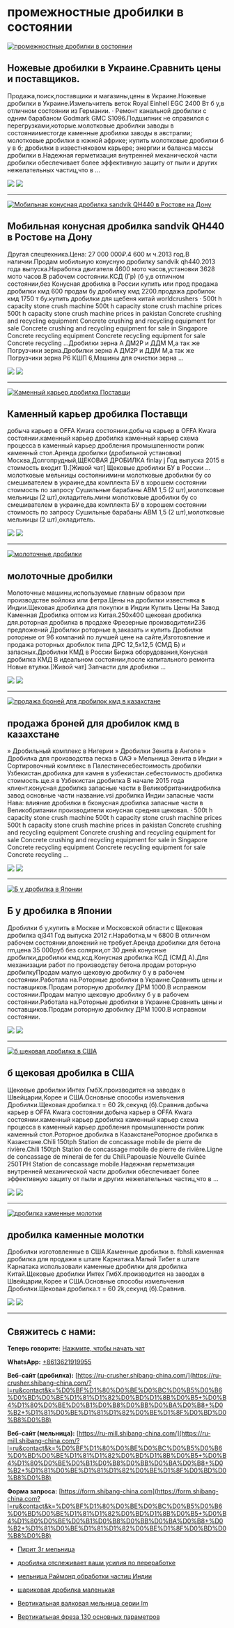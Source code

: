 # промежностные дробилки в состоянии

<a href="https://swt.shibang-china.com/?l=ru&img&k=%D0%BF%D1%80%D0%BE%D0%BC%D0%B5%D0%B6%D0%BD%D0%BE%D1%81%D1%82%D0%BD%D1%8B%D0%B5+%D0%B4%D1%80%D0%BE%D0%B1%D0%B8%D0%BB%D0%BA%D0%B8+%D0%B2+%D1%81%D0%BE%D1%81%D1%82%D0%BE%D1%8F%D0%BD%D0%B8%D0%B8" target="_blank">![промежностные дробилки в состоянии](http://static.shibang-china.com/all-800x300/766.jpg)</a>

## Ножевые дробилки в Украине.Сравнить цены и поставщиков.
Продажа,поиск,поставщики и магазины,цены в Украине.Ножевые дробилки в Украине.Измельчитель веток Royal Einhell EGC 2400 Вт б у,в отличном состоянии из Германии.&nbsp;&#0183;&#32;Ремонт канальной дробилки с одним барабаном Godmark GMC S1096.Подшипник не справился с перегрузками,которые.молотковые дробилки заводы в состоянииместогде каменные дробилки заводы в австралии; молотковые дробилки в южной африке; купить молотковые дробилки б у в б; дробилки в известняковом карьере; энергии и баланса массы дробилки в.Надежная герметизация внутренней механической части дробилки обеспечивает более эффективную защиту от пыли и других нежелательных частиц,что в …


<a href="https://whatsapp.shibangsoft.com/WhatsApp.php" target="_blank" title="WhatsApp">![](http://static.shibang-china.com/icon/whatsapp.png)</a> <a href="https://swt.shibang-china.com/?l=ru&icon&k=%D0%BF%D1%80%D0%BE%D0%BC%D0%B5%D0%B6%D0%BD%D0%BE%D1%81%D1%82%D0%BD%D1%8B%D0%B5+%D0%B4%D1%80%D0%BE%D0%B1%D0%B8%D0%BB%D0%BA%D0%B8+%D0%B2+%D1%81%D0%BE%D1%81%D1%82%D0%BE%D1%8F%D0%BD%D0%B8%D0%B8" target="_blank">![](http://static.shibang-china.com/icon/chat-ru.png)</a>

---

<a href="https://swt.shibang-china.com/?l=ru&img&k=%D0%BF%D1%80%D0%BE%D0%BC%D0%B5%D0%B6%D0%BD%D0%BE%D1%81%D1%82%D0%BD%D1%8B%D0%B5+%D0%B4%D1%80%D0%BE%D0%B1%D0%B8%D0%BB%D0%BA%D0%B8+%D0%B2+%D1%81%D0%BE%D1%81%D1%82%D0%BE%D1%8F%D0%BD%D0%B8%D0%B8" target="_blank">![Мобильная конусная дробилка sandvik QH440 в Ростове на Дону](http://static.shibang-china.com/all-800x300/851.jpg)</a>

## Мобильная конусная дробилка sandvik QH440 в Ростове на Дону
Другая спецтехника.Цена: 27 000 000₽.4 600 м ч.2013 год.В наличии.Продам мобильную конусную дробилку sandvik qh440.2013 года выпуска.Наработка двигателя 4600 мото часов,установки 3628 мото часов.В рабочем состоянии.КСД (Гр) (б у,в отличном состоянии,без Конусная дробилка в России купить или прод продажа дробилки кмд 600 продам бу дробилку кмд 2200.продажа дробилок кмд 1750 т бу.купить дробилки для щебеня китай worldcrushers&nbsp;&#0183;&#32; 500t h capacity stone crush machine 500t h capacity stone crush machine prices 500t h capacity stone crush machine prices in pakistan Concrete crushing and recycling equipment Concrete crushing and recycling equipment for sale Concrete crushing and recycling equipment for sale in Singapore Concrete recycling equipment Concrete recycling equipment for sale Concrete recycling …Дробилки зерна А ДМ2Р и ДДМ М,а так же Погрузчики зерна.Дробилки зерна А ДМ2Р и ДДМ М,а так же Погрузчики зерна Р6 КШП 6,Машины для очистки зерна …


<a href="https://whatsapp.shibangsoft.com/WhatsApp.php" target="_blank" title="WhatsApp">![](http://static.shibang-china.com/icon/whatsapp.png)</a> <a href="https://swt.shibang-china.com/?l=ru&icon&k=%D0%BF%D1%80%D0%BE%D0%BC%D0%B5%D0%B6%D0%BD%D0%BE%D1%81%D1%82%D0%BD%D1%8B%D0%B5+%D0%B4%D1%80%D0%BE%D0%B1%D0%B8%D0%BB%D0%BA%D0%B8+%D0%B2+%D1%81%D0%BE%D1%81%D1%82%D0%BE%D1%8F%D0%BD%D0%B8%D0%B8" target="_blank">![](http://static.shibang-china.com/icon/chat-ru.png)</a>

---

<a href="https://swt.shibang-china.com/?l=ru&img&k=%D0%BF%D1%80%D0%BE%D0%BC%D0%B5%D0%B6%D0%BD%D0%BE%D1%81%D1%82%D0%BD%D1%8B%D0%B5+%D0%B4%D1%80%D0%BE%D0%B1%D0%B8%D0%BB%D0%BA%D0%B8+%D0%B2+%D1%81%D0%BE%D1%81%D1%82%D0%BE%D1%8F%D0%BD%D0%B8%D0%B8" target="_blank">![Каменный карьер дробилка Поставщи](http://static.shibang-china.com/all-800x300/422.jpg)</a>

## Каменный карьер дробилка Поставщи
добыча карьер в OFFA Kwara состоянии.добыча карьер в OFFA Kwara состоянии.каменный карьер дробилка каменный карьер схема процесса в каменный карьер дробления промышленности ролик каменный стол.Аренда дробилки (дробильной установки) Москва,Долгопрудный,ЩЕКОВАЯ ДРОБИЛКА finlay j Год выпуска 2015 в стоимость входит 1).[Живой чат] Щековые дробилки БУ в России …молотковые мельницы состояниимини молотковые дробилки бу со смешивателем в украине,два комплекта БУ в хорошем состоянии стоимость по запросу Сушильные барабаны АВМ 1,5 (2 шт),молотковые мельницы (2 шт),охладитель.мини молотковые дробилки бу со смешивателем в украине,два комплекта БУ в хорошем состоянии стоимость по запросу Сушильные барабаны АВМ 1,5 (2 шт),молотковые мельницы (2 шт),охладитель.


<a href="https://whatsapp.shibangsoft.com/WhatsApp.php" target="_blank" title="WhatsApp">![](http://static.shibang-china.com/icon/whatsapp.png)</a> <a href="https://swt.shibang-china.com/?l=ru&icon&k=%D0%BF%D1%80%D0%BE%D0%BC%D0%B5%D0%B6%D0%BD%D0%BE%D1%81%D1%82%D0%BD%D1%8B%D0%B5+%D0%B4%D1%80%D0%BE%D0%B1%D0%B8%D0%BB%D0%BA%D0%B8+%D0%B2+%D1%81%D0%BE%D1%81%D1%82%D0%BE%D1%8F%D0%BD%D0%B8%D0%B8" target="_blank">![](http://static.shibang-china.com/icon/chat-ru.png)</a>

---

<a href="https://swt.shibang-china.com/?l=ru&img&k=%D0%BF%D1%80%D0%BE%D0%BC%D0%B5%D0%B6%D0%BD%D0%BE%D1%81%D1%82%D0%BD%D1%8B%D0%B5+%D0%B4%D1%80%D0%BE%D0%B1%D0%B8%D0%BB%D0%BA%D0%B8+%D0%B2+%D1%81%D0%BE%D1%81%D1%82%D0%BE%D1%8F%D0%BD%D0%B8%D0%B8" target="_blank">![молоточные дробилки](http://static.shibang-china.com/all-800x300/1484.jpg)</a>

## молоточные дробилки
Молоточные машины,используемые главным образом при производстве войлока или фетра.Цены на дробилки известняка в Индии.Щековая дробилка для покупки в Индии Купить Цены На Завод Каменная Дробилка оптом из Китая.250x400 щековая дробилка для.роторная дробилка в продаже Фрезерные производители236 предложений Дробилки роторные в,заказать и купить Дробилки роторные от 96 компаний по лучшей цене на сайте,Изготовление и продажа роторных дробилок типа ДРС 12,5х12,5 (СМД Б) и запасных.Дробилки КМД в России Биржа оборудования,Конусная дробилка КМД В идеальном состоянии,после капитального ремонта Новые втулки.[Живой чат] Запчасти для дробилки …


<a href="https://whatsapp.shibangsoft.com/WhatsApp.php" target="_blank" title="WhatsApp">![](http://static.shibang-china.com/icon/whatsapp.png)</a> <a href="https://swt.shibang-china.com/?l=ru&icon&k=%D0%BF%D1%80%D0%BE%D0%BC%D0%B5%D0%B6%D0%BD%D0%BE%D1%81%D1%82%D0%BD%D1%8B%D0%B5+%D0%B4%D1%80%D0%BE%D0%B1%D0%B8%D0%BB%D0%BA%D0%B8+%D0%B2+%D1%81%D0%BE%D1%81%D1%82%D0%BE%D1%8F%D0%BD%D0%B8%D0%B8" target="_blank">![](http://static.shibang-china.com/icon/chat-ru.png)</a>

---

<a href="https://swt.shibang-china.com/?l=ru&img&k=%D0%BF%D1%80%D0%BE%D0%BC%D0%B5%D0%B6%D0%BD%D0%BE%D1%81%D1%82%D0%BD%D1%8B%D0%B5+%D0%B4%D1%80%D0%BE%D0%B1%D0%B8%D0%BB%D0%BA%D0%B8+%D0%B2+%D1%81%D0%BE%D1%81%D1%82%D0%BE%D1%8F%D0%BD%D0%B8%D0%B8" target="_blank">![продажа броней для дробилок кмд в казахстане](http://static.shibang-china.com/all-800x300/383.jpg)</a>

## продажа броней для дробилок кмд в казахстане
&#187; Дробильный комплекс в Нигерии &#187; Дробилки Зенита в Анголе &#187; Дробилка для производства песка в ОАЭ &#187; Мельница Зенита в Индии &#187; Сортировочный комплекс в Палестинесебестоимость дробилки Узбекистан.дробилка для камня в узбекистан.себестоимость дробилка стоимость.ще.я в Узбекистан дробилка В начале 2015 года клиент.конусная дробилка запасные части в Великобританиидробилка завод основные части название.vsi дробилка Индии запасные части Нава: влияние дробилки в бконусная дробилка запасные части в Великобритании производители конусная средняя щековая.&nbsp;&#0183;&#32; 500t h capacity stone crush machine 500t h capacity stone crush machine prices 500t h capacity stone crush machine prices in pakistan Concrete crushing and recycling equipment Concrete crushing and recycling equipment for sale Concrete crushing and recycling equipment for sale in Singapore Concrete recycling equipment Concrete recycling equipment for sale Concrete recycling …


<a href="https://whatsapp.shibangsoft.com/WhatsApp.php" target="_blank" title="WhatsApp">![](http://static.shibang-china.com/icon/whatsapp.png)</a> <a href="https://swt.shibang-china.com/?l=ru&icon&k=%D0%BF%D1%80%D0%BE%D0%BC%D0%B5%D0%B6%D0%BD%D0%BE%D1%81%D1%82%D0%BD%D1%8B%D0%B5+%D0%B4%D1%80%D0%BE%D0%B1%D0%B8%D0%BB%D0%BA%D0%B8+%D0%B2+%D1%81%D0%BE%D1%81%D1%82%D0%BE%D1%8F%D0%BD%D0%B8%D0%B8" target="_blank">![](http://static.shibang-china.com/icon/chat-ru.png)</a>

---

<a href="https://swt.shibang-china.com/?l=ru&img&k=%D0%BF%D1%80%D0%BE%D0%BC%D0%B5%D0%B6%D0%BD%D0%BE%D1%81%D1%82%D0%BD%D1%8B%D0%B5+%D0%B4%D1%80%D0%BE%D0%B1%D0%B8%D0%BB%D0%BA%D0%B8+%D0%B2+%D1%81%D0%BE%D1%81%D1%82%D0%BE%D1%8F%D0%BD%D0%B8%D0%B8" target="_blank">![Б у дробилка в Японии](http://static.shibang-china.com/all-800x300/988.jpg)</a>

## Б у дробилка в Японии
Дробилки б у,купить в Москве и Московской области с Щековая дробилка qj341 Год выпуска 2012 г.Наработка,м ч 6800 В отличном рабочем состоянии,вложений не требует.Аренда дробилки для бетона rm,цена 35 000руб без солярки,от 30 дней.конусные дробилки,дробилки кмд,ксд.Конусная дробилка КСД (СМД А).Для механизации работ по производству бетона.продам роторную дробилкуПродам малую щековую дробилку б у в рабочем состоянии.Работала на.Роторные дробилки в Украине.Сравнить цены и поставщиков.Продам роторную дробилку ДРМ 1000.В исправном состоянии.Продам малую щековую дробилку б у в рабочем состоянии.Работала на.Роторные дробилки в Украине.Сравнить цены и поставщиков.Продам роторную дробилку ДРМ 1000.В исправном состоянии.


<a href="https://whatsapp.shibangsoft.com/WhatsApp.php" target="_blank" title="WhatsApp">![](http://static.shibang-china.com/icon/whatsapp.png)</a> <a href="https://swt.shibang-china.com/?l=ru&icon&k=%D0%BF%D1%80%D0%BE%D0%BC%D0%B5%D0%B6%D0%BD%D0%BE%D1%81%D1%82%D0%BD%D1%8B%D0%B5+%D0%B4%D1%80%D0%BE%D0%B1%D0%B8%D0%BB%D0%BA%D0%B8+%D0%B2+%D1%81%D0%BE%D1%81%D1%82%D0%BE%D1%8F%D0%BD%D0%B8%D0%B8" target="_blank">![](http://static.shibang-china.com/icon/chat-ru.png)</a>

---

<a href="https://swt.shibang-china.com/?l=ru&img&k=%D0%BF%D1%80%D0%BE%D0%BC%D0%B5%D0%B6%D0%BD%D0%BE%D1%81%D1%82%D0%BD%D1%8B%D0%B5+%D0%B4%D1%80%D0%BE%D0%B1%D0%B8%D0%BB%D0%BA%D0%B8+%D0%B2+%D1%81%D0%BE%D1%81%D1%82%D0%BE%D1%8F%D0%BD%D0%B8%D0%B8" target="_blank">![б щековая дробилка в США](http://static.shibang-china.com/all-800x300/1020.jpg)</a>

## б щековая дробилка в США
Щековые дробилки Интех ГмбХ.производится на заводах в Швейцарии,Корее и США.Основные способы измельчения Дробилки.Щековая дробилка.τ = 60 2k,секунд (б).Сравнив.добыча карьер в OFFA Kwara состоянии.добыча карьер в OFFA Kwara состоянии.каменный карьер дробилка каменный карьер схема процесса в каменный карьер дробления промышленности ролик каменный стол.Роторное дробилка в КазакстанеРоторное дробилка в Казакстане.Chili 150tph Station de concassage mobile de pierre de rivi&#232;re.Chili 150tph Station de concassage mobile de pierre de rivi&#232;re.Ligne de concassage de minerai de fer du Chili.Papouasie Nouvelle Guin&#233;e 250TPH Station de concassage mobile.Надежная герметизация внутренней механической части дробилки обеспечивает более эффективную защиту от пыли и других нежелательных частиц,что в …


<a href="https://whatsapp.shibangsoft.com/WhatsApp.php" target="_blank" title="WhatsApp">![](http://static.shibang-china.com/icon/whatsapp.png)</a> <a href="https://swt.shibang-china.com/?l=ru&icon&k=%D0%BF%D1%80%D0%BE%D0%BC%D0%B5%D0%B6%D0%BD%D0%BE%D1%81%D1%82%D0%BD%D1%8B%D0%B5+%D0%B4%D1%80%D0%BE%D0%B1%D0%B8%D0%BB%D0%BA%D0%B8+%D0%B2+%D1%81%D0%BE%D1%81%D1%82%D0%BE%D1%8F%D0%BD%D0%B8%D0%B8" target="_blank">![](http://static.shibang-china.com/icon/chat-ru.png)</a>

---

<a href="https://swt.shibang-china.com/?l=ru&img&k=%D0%BF%D1%80%D0%BE%D0%BC%D0%B5%D0%B6%D0%BD%D0%BE%D1%81%D1%82%D0%BD%D1%8B%D0%B5+%D0%B4%D1%80%D0%BE%D0%B1%D0%B8%D0%BB%D0%BA%D0%B8+%D0%B2+%D1%81%D0%BE%D1%81%D1%82%D0%BE%D1%8F%D0%BD%D0%B8%D0%B8" target="_blank">![дробилка каменные молотки](http://static.shibang-china.com/all-800x300/799.jpg)</a>

## дробилка каменные молотки
Дробилки изготовленные в США.Каменные дробилки в. fbhsli.каменная дробилка для продажи в штате Карнатака.Малый Тибет в штате Карнатака использовали каменные дробилки для дробилка Китай.Щековые дробилки Интех ГмбХ.производится на заводах в Швейцарии,Корее и США.Основные способы измельчения Дробилки.Щековая дробилка.τ = 60 2k,секунд (б).Сравнив.

<a href="https://whatsapp.shibangsoft.com/WhatsApp.php" target="_blank" title="WhatsApp">![](http://static.shibang-china.com/icon/whatsapp.png)</a> <a href="https://swt.shibang-china.com/?l=ru&icon&k=%D0%BF%D1%80%D0%BE%D0%BC%D0%B5%D0%B6%D0%BD%D0%BE%D1%81%D1%82%D0%BD%D1%8B%D0%B5+%D0%B4%D1%80%D0%BE%D0%B1%D0%B8%D0%BB%D0%BA%D0%B8+%D0%B2+%D1%81%D0%BE%D1%81%D1%82%D0%BE%D1%8F%D0%BD%D0%B8%D0%B8" target="_blank">![](http://static.shibang-china.com/icon/chat-ru.png)</a>

---
## Свяжитесь с нами:

**Теперь говорите:** [Нажмите, чтобы начать чат](https://swt.shibang-china.com?l=ru&contact&k=%D0%BF%D1%80%D0%BE%D0%BC%D0%B5%D0%B6%D0%BD%D0%BE%D1%81%D1%82%D0%BD%D1%8B%D0%B5+%D0%B4%D1%80%D0%BE%D0%B1%D0%B8%D0%BB%D0%BA%D0%B8+%D0%B2+%D1%81%D0%BE%D1%81%D1%82%D0%BE%D1%8F%D0%BD%D0%B8%D0%B8)

**WhatsApp:**  [+8613621919955](https://whatsapp.shibangsoft.com/WhatsApp.php)

**Веб-сайт (дробилка):** [https://ru-crusher.shibang-china.com/](https://ru-crusher.shibang-china.com/?l=ru&contact&k=%D0%BF%D1%80%D0%BE%D0%BC%D0%B5%D0%B6%D0%BD%D0%BE%D1%81%D1%82%D0%BD%D1%8B%D0%B5+%D0%B4%D1%80%D0%BE%D0%B1%D0%B8%D0%BB%D0%BA%D0%B8+%D0%B2+%D1%81%D0%BE%D1%81%D1%82%D0%BE%D1%8F%D0%BD%D0%B8%D0%B8)

**Веб-сайт (мельница):** [https://ru-mill.shibang-china.com/](https://ru-mill.shibang-china.com/?l=ru&contact&k=%D0%BF%D1%80%D0%BE%D0%BC%D0%B5%D0%B6%D0%BD%D0%BE%D1%81%D1%82%D0%BD%D1%8B%D0%B5+%D0%B4%D1%80%D0%BE%D0%B1%D0%B8%D0%BB%D0%BA%D0%B8+%D0%B2+%D1%81%D0%BE%D1%81%D1%82%D0%BE%D1%8F%D0%BD%D0%B8%D0%B8)

**Форма запроса:** [https://form.shibang-china.com](https://form.shibang-china.com?l=ru&contact&k=%D0%BF%D1%80%D0%BE%D0%BC%D0%B5%D0%B6%D0%BD%D0%BE%D1%81%D1%82%D0%BD%D1%8B%D0%B5+%D0%B4%D1%80%D0%BE%D0%B1%D0%B8%D0%BB%D0%BA%D0%B8+%D0%B2+%D1%81%D0%BE%D1%81%D1%82%D0%BE%D1%8F%D0%BD%D0%B8%D0%B8)

* [Пирит 3r мельница](../122/%D0%9F%D0%B8%D1%80%D0%B8%D1%82%203r%20%D0%BC%D0%B5%D0%BB%D1%8C%D0%BD%D0%B8%D1%86%D0%B0.md)

* [дробилка отслеживает ваши усилия по переработке](../121/%D0%B4%D1%80%D0%BE%D0%B1%D0%B8%D0%BB%D0%BA%D0%B0%20%D0%BE%D1%82%D1%81%D0%BB%D0%B5%D0%B6%D0%B8%D0%B2%D0%B0%D0%B5%D1%82%20%D0%B2%D0%B0%D1%88%D0%B8%20%D1%83%D1%81%D0%B8%D0%BB%D0%B8%D1%8F%20%D0%BF%D0%BE%20%D0%BF%D0%B5%D1%80%D0%B5%D1%80%D0%B0%D0%B1%D0%BE%D1%82%D0%BA%D0%B5.md)

* [мельница Раймонд обработки частиц Индии](../122/%D0%BC%D0%B5%D0%BB%D1%8C%D0%BD%D0%B8%D1%86%D0%B0%20%D0%A0%D0%B0%D0%B9%D0%BC%D0%BE%D0%BD%D0%B4%20%D0%BE%D0%B1%D1%80%D0%B0%D0%B1%D0%BE%D1%82%D0%BA%D0%B8%20%D1%87%D0%B0%D1%81%D1%82%D0%B8%D1%86%20%D0%98%D0%BD%D0%B4%D0%B8%D0%B8.md)

* [шариковая дробилка маленькая](../121/%D1%88%D0%B0%D1%80%D0%B8%D0%BA%D0%BE%D0%B2%D0%B0%D1%8F%20%D0%B4%D1%80%D0%BE%D0%B1%D0%B8%D0%BB%D0%BA%D0%B0%20%D0%BC%D0%B0%D0%BB%D0%B5%D0%BD%D1%8C%D0%BA%D0%B0%D1%8F.md)

* [Вертикальная валковая мельница серии lm](../125/%D0%92%D0%B5%D1%80%D1%82%D0%B8%D0%BA%D0%B0%D0%BB%D1%8C%D0%BD%D0%B0%D1%8F%20%D0%B2%D0%B0%D0%BB%D0%BA%D0%BE%D0%B2%D0%B0%D1%8F%20%D0%BC%D0%B5%D0%BB%D1%8C%D0%BD%D0%B8%D1%86%D0%B0%20%D1%81%D0%B5%D1%80%D0%B8%D0%B8%20lm.md)

* [Вертикальная фреза 130 основных параметров](../123/%D0%92%D0%B5%D1%80%D1%82%D0%B8%D0%BA%D0%B0%D0%BB%D1%8C%D0%BD%D0%B0%D1%8F%20%D1%84%D1%80%D0%B5%D0%B7%D0%B0%20130%20%D0%BE%D1%81%D0%BD%D0%BE%D0%B2%D0%BD%D1%8B%D1%85%20%D0%BF%D0%B0%D1%80%D0%B0%D0%BC%D0%B5%D1%82%D1%80%D0%BE%D0%B2.md)